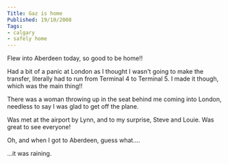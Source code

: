 ```yaml
---
Title: Gaz is home
Published: 19/10/2008
Tags:
- calgary
- safely home
---
```


Flew into Aberdeen today, so good to be home!!

Had a bit of a panic at London as I thought I wasn't going to make the transfer, literally had to run from Terminal 4 to Terminal 5. I made it though, which was the main thing!!

There was a woman throwing up in the seat behind me coming into London, needless to say I was glad to get off the plane.

Was met at the airport by Lynn, and to my surprise, Steve and Louie. Was great to see everyone!

Oh, and when I got to Aberdeen, guess what....

...it was raining.
